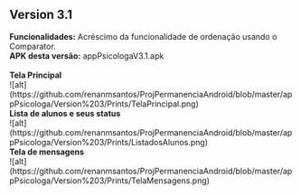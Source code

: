 <h2>Version 3.1</h2>
<b>Funcionalidades:</b> Acréscimo da funcionalidade de ordenação usando o Comparator.<br>
<b>APK desta versão:</b> appPsicologaV3.1.apk
<br><br>
<b>Tela Principal</b><br>
![alt](https://github.com/renanmsantos/ProjPermanenciaAndroid/blob/master/appPsicologa/Version%203/Prints/TelaPrincipal.png)<br>
<b>Lista de alunos e seus status</b><br>
![alt](https://github.com/renanmsantos/ProjPermanenciaAndroid/blob/master/appPsicologa/Version%203/Prints/ListadosAlunos.png)<br>
<b>Tela de mensagens</b><br>
![alt](https://github.com/renanmsantos/ProjPermanenciaAndroid/blob/master/appPsicologa/Version%203/Prints/TelaMensagens.png)<br>





